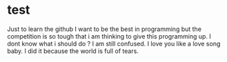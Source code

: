 # test
Just to learn the github
I want to be the best in programming but the competition is so tough that i am thinking to give this programming up. I dont know what i should do ? I am still confused. I love you like a love song baby. I did it because the world is full of tears. 
